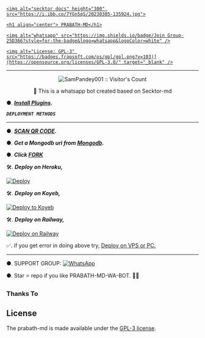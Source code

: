 <p align="center">  

  <a href="https://i.ibb.co/7YGn5qS/20230305-135924.jpg">

    <img alt="secktor docs" height="300" src="https://i.ibb.co/7YGn5qS/20230305-135924.jpg">

    <h1 align="center"> PRABATH-MD</h1>

  </a>

</p>

   

<p align="center">

  <a aria-label="Join our chats" href="https://chat.whatsapp.com/KwFkWjI8qJ6B174esar8IM" target="_blank">

    <img alt="whatsapp" src="https://img.shields.io/badge/Join Group-25D366?style=for-the-badge&logo=whatsapp&logoColor=white" />

  </a>

 

  <a aria-label="Secktor is free to use" href="https://github.com/SamPandey001/Secktor-Md/blob/main/LICENCE" target="_blank">

    <img alt="License: GPL-3" src="https://badges.frapsoft.com/os/gpl/gpl.png?v=103)](https://opensource.org/licenses/GPL-3.0/" target="_blank" />

  </a>

</p>

---

<p align="center"><img src="https://profile-counter.glitch.me/{SamPandey001}/count.svg" alt="SamPandey001 :: Visitor's Count" /></p>

  <p align="center"> 📎 This is a whatsapp bot created based on Secktor-md </p

  

---

●. ***[Install Plugins](https://github.com/prabathLK/AUTO-VOICE-SENDER-PRABATH-MD-).***

  

 ***`DEPLOYMENT METHODS`***

  

  

---

●. ***[SCAN QR CODE](https://prabath-md.onrender.com/).***

●.  ***Get a Mongodb uri from [Mongodb](https://github.com/SamPandey001/Secktor-Md/wiki/Mongodb-URI).***

●.  ***Click [FORK](https://github.com/prabathLK/PRABATH-MD/fork)***

🛠️.  ***Deploy on Heroku,***

[![Deploy](https://www.herokucdn.com/deploy/button.svg)](https://dashboard.heroku.com/new?button-url=https://github.com/prabathLK/PRABATH-MD&template=https://github.com/prabathLK/PRABATH-MD.git)

🛠️. ***Deploy on Koyeb,*** 

[![Deploy to Koyeb](https://www.koyeb.com/static/images/deploy/button.svg)](https://app.koyeb.com/apps/deploy?type=git&repository=github.com/prabathLK/PRABATH-MD&branch=main&env[SESSION_ID]&env[OWNER_NUMBER]=94762280384&env[MONGODB_URI]&&env[OWNER_NAME]=prabath&env[KOYEB_API]&env[PREFIX]=.&env[THUMB_IMAGE]=https://raw.githubusercontent.com/SecktorBot/Brandimages/main/logos/SocialLogo%201.png&env[email]=sam@secktor.live&env[global_url]=instagram.com&env[FAKE_COUNTRY_CODE]=92&env[READ_MESSAGE]=false&env[DISABLE_PM]=false&env[WORKTYPE]=public&env[THEME]=SECKTOR&env[PACK_INFO]=prabath;madebyprabathmd&name=prabath-md&env[KOYEB_NAME]=prabath-md&env[ANTILINK_VALUES]=chat.whatsapp.com&env[PORT]=8000)

🛠️.  ***Deploy on Railway,***

[![Deploy on Railway](https://railway.app/button.svg)](https://railway.app/new/template/NM7qyM?referralCode=tiXzWI)

  

✅. if you get error in doing above try, [Deploy on VPS or PC.](https://github.com/SamPandey001/Secktor-Md/blob/main/deploy-on-vps.md)

---

●. SUPPORT GROUP: <a href="https://secktorbot.tech/support"><img alt="WhatsApp" src="https://camo.githubusercontent.com/2157131829ac512183ee8f8b6c6f803688a4cc66a2e686602844e80478401a7c/68747470733a2f2f696d672e736869656c64732e696f2f62616467652f4a6f696e2047726f75702d3235443336363f7374796c653d666f722d7468652d6261646765266c6f676f3d7768617473617070266c6f676f436f6c6f723d7768697465"/></a>

●. Star ⭐ repo if you like  PRABATH-MD-WA-BOT. 👨‍💻

### Thanks To

## License

The prabath-md is made available under the [GPL-3 license](https://github.com/SamPandey001/Secktor-Md/blob/main/LICENCE).
